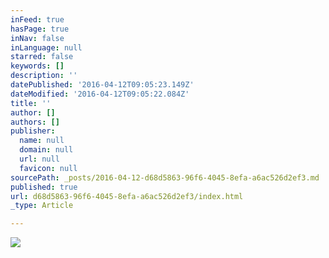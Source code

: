 ```yaml
---
inFeed: true
hasPage: true
inNav: false
inLanguage: null
starred: false
keywords: []
description: ''
datePublished: '2016-04-12T09:05:23.149Z'
dateModified: '2016-04-12T09:05:22.084Z'
title: ''
author: []
authors: []
publisher:
  name: null
  domain: null
  url: null
  favicon: null
sourcePath: _posts/2016-04-12-d68d5863-96f6-4045-8efa-a6ac526d2ef3.md
published: true
url: d68d5863-96f6-4045-8efa-a6ac526d2ef3/index.html
_type: Article

---
```

![](https://the-grid-user-content.s3-us-west-2.amazonaws.com/b6e3c0c5-e716-445c-8ad7-2a6a95950942.jpg)